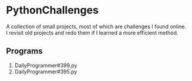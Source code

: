 # PythonChallenges  

A collection of small projects, most of which are challenges I found online.   
I revisit old projects and redo them if I learned a more efficient method.  

## Programs 
1. DailyProgrammer#399.py   
2. DailyProgrammer#395.py

